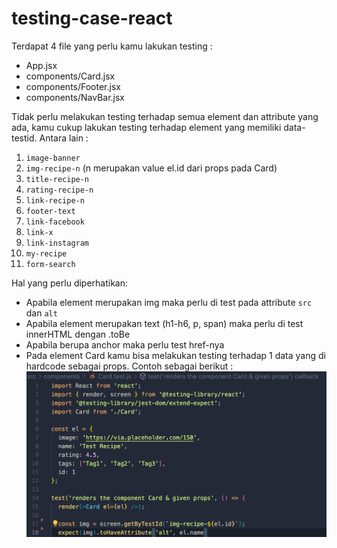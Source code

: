 # testing-case-react

Terdapat 4 file yang perlu kamu lakukan testing : 
- App.jsx
- components/Card.jsx
- components/Footer.jsx
- components/NavBar.jsx

Tidak perlu melakukan testing terhadap semua element dan attribute yang ada, kamu cukup lakukan testing terhadap element yang memiliki data-testid. Antara lain : 
1. `image-banner`
2. `img-recipe-n` (n merupakan value el.id dari props pada Card)
3. `title-recipe-n`
4. `rating-recipe-n`
5. `link-recipe-n`
6. `footer-text`
7. `link-facebook`
8. `link-x`
9. `link-instagram`
10. `my-recipe`
11. `form-search`

Hal yang perlu diperhatikan:
- Apabila element merupakan img maka perlu di test pada attribute `src` dan `alt`
- Apabila element merupakan text (h1-h6, p, span) maka perlu di test innerHTML dengan .toBe
- Apabila berupa anchor maka perlu test href-nya
- Pada element Card kamu bisa melakukan testing terhadap 1 data yang di hardcode sebagai props. Contoh sebagai berikut : 
![example](./card-example.png)
